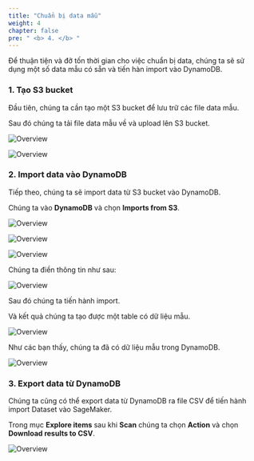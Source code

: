 ```yaml
---
title: "Chuẩn bị data mẫu"
weight: 4
chapter: false
pre: " <b> 4. </b> "
---
```


Để thuận tiện và đỡ tốn thời gian cho việc chuẩn bị data, chúng ta sẽ sử dụng một số data mẫu có sẵn và tiến hàn import vào DynamoDB.

### 1. Tạo S3 bucket

Đầu tiên, chúng ta cần tạo một S3 bucket để lưu trữ các file data mẫu.

Sau đó chúng ta tải file data mẫu về và upload lên S3 bucket.

![Overview](/fcj-ss2-workshop-003/images/48.png)

![Overview](/fcj-ss2-workshop-003/images/49.png)

### 2. Import data vào DynamoDB

Tiếp theo, chúng ta sẽ import data từ S3 bucket vào DynamoDB.

Chúng ta vào **DynamoDB** và chọn **Imports from S3**.

![Overview](/fcj-ss2-workshop-003/images/50.png)

![Overview](/fcj-ss2-workshop-003/images/51.png)

![Overview](/fcj-ss2-workshop-003/images/52.png)

Chúng ta điền thông tin như sau:

![Overview](/fcj-ss2-workshop-003/images/53.png)

Sau đó chúng ta tiến hành import.

Và kết quả chúng ta tạo được một table có dữ liệu mẫu.

![Overview](/fcj-ss2-workshop-003/images/54.png)

Như các bạn thấy, chúng ta đã có dữ liệu mẫu trong DynamoDB.

![Overview](/fcj-ss2-workshop-003/images/55.png)

### 3. Export data từ DynamoDB

Chúng ta cũng có thể export data từ DynamoDB ra file CSV để tiến hành import Dataset vào SageMaker.

Trong mục **Explore items** sau khi **Scan** chúng ta chọn **Action** và chọn **Download results to CSV**.

![Overview](/fcj-ss2-workshop-003/images/65.png)

